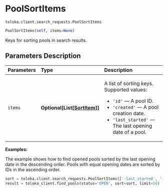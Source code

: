 # PoolSortItems
`toloka.client.search_requests.PoolSortItems`

```python
PoolSortItems(self, items=None)
```

Keys for sorting pools in search results.

## Parameters Description

| Parameters | Type | Description |
| :----------| :----| :-----------|
`items`|**Optional\[List\[[SortItem](toloka.client.search_requests.PoolSortItems.SortItem.md)\]\]**|<p>A list of sorting keys. Supported values:</p> <ul> <li>`'id'` — A pool ID.</li> <li>`'created'` — A pool creation date.</li> <li>`'last_started'` — The last opening date of a pool.</li> </ul>

**Examples:**

The example shows how to find opened pools sorted by the last opening date in the descending order. Pools with equal opening dates are sorted by IDs in the ascending order.

```python
sort = toloka.client.search_requests.PoolSortItems(['-last_started', 'id'])
result = toloka_client.find_pools(status='OPEN', sort=sort, limit=50)
```
